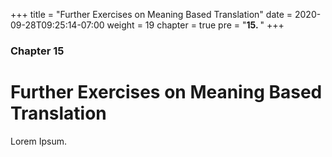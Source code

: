 +++
title = "Further Exercises on Meaning Based Translation"
date = 2020-09-28T09:25:14-07:00
weight = 19
chapter = true
pre = "<b>15. </b>"
+++

### Chapter 15

# Further Exercises on Meaning Based Translation

Lorem Ipsum.